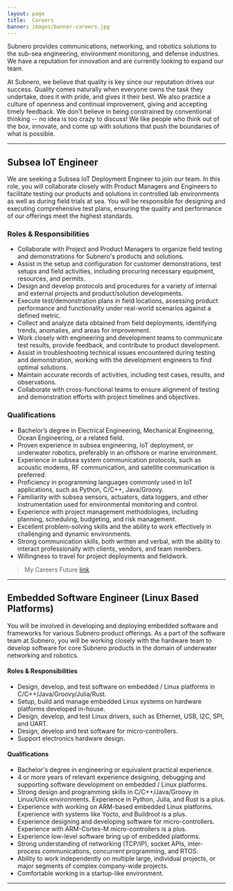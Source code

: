 ```yaml
---
layout: page
title:  Careers
banner: images/banner-careers.jpg
---
```


Subnero provides communications, networking, and robotics solutions to the sub-sea engineering, environment monitoring, and defense industries. We have a reputation for innovation and are currently looking to expand our team.

At Subnero, we believe that quality is key since our reputation drives our success. Quality comes naturally when everyone owns the task they undertake, does it with pride, and gives it their best. We also practice a culture of openness and continual improvement, giving and accepting timely feedback. We don't believe in being constrained by conventional thinking -- no idea is too crazy to discuss! We like people who think out of the box, innovate, and come up with solutions that push the boundaries of what is possible.

---
## Subsea IoT Engineer
We are seeking a Subsea IoT Deployment Engineer to join our team. In this role, you will collaborate closely with Product Managers and Engineers to facilitate testing our products and solutions in controlled lab environments as well as during field trials at sea. You will be responsible for designing and executing comprehensive test plans, ensuring the quality and performance of our offerings meet the highest standards.


### Roles & Responsibilities
- Collaborate with Project and Product Managers to organize field testing and demonstrations for Subnero's products and solutions.
- Assist in the setup and configuration for customer demonstrations, test setups and field activities, including procuring necessary equipment, resources, and permits.
- Design and develop protocols and procedures for a variety of internal and external projects and product/solution developments.
- Execute test/demonstration plans in field locations, assessing product performance and functionality under real-world scenarios against a defined metric.
- Collect and analyze data obtained from field deployments, identifying trends, anomalies, and areas for improvement.
- Work closely with engineering and development teams to communicate test results, provide feedback, and contribute to product development.
- Assist in troubleshooting technical issues encountered during testing and demonstration, working with the development engineers to find optimal solutions.
- Maintain accurate records of activities, including test cases, results, and observations.
- Collaborate with cross-functional teams to ensure alignment of testing and demonstration efforts with project timelines and objectives.


### Qualifications
- Bachelor’s degree in Electrical Engineering, Mechanical Engineering, Ocean Engineering, or a related field.
- Proven experience in subsea engineering, IoT deployment, or underwater robotics, preferably in an offshore or marine environment.
- Experience in subsea system communication protocols, such as acoustic modems, RF communication, and satellite communication is preferred.
- Proficiency in programming languages commonly used in IoT applications, such as Python, C/C++, Java/Groovy.
- Familiarity with subsea sensors, actuators, data loggers, and other instrumentation used for environmental monitoring and control.
- Experience with project management methodologies, including planning, scheduling, budgeting, and risk management.
- Excellent problem-solving skills and the ability to work effectively in challenging and dynamic environments.
- Strong communication skills, both written and verbal, with the ability to interact professionally with clients, vendors, and team members.
- Willingness to travel for project deployments and fieldwork.


> My Careers Future [link](https://www.mycareersfuture.gov.sg/job/076c10db3ddd115c6da09c6ec9e45512)

---

## Embedded Software Engineer (Linux Based Platforms)
You will be involved in developing and deploying embedded software and frameworks for various Subnero product offerings. As a part of the software team at Subnero, you will be working closely with the hardware team to develop software for core Subnero products in the domain of underwater networking and robotics.

#### Roles & Responsibilities
- Design, develop, and test software on embedded / Linux platforms in C/C++/Java/Groovy/Julia/Rust.
- Setup, build and manage embedded Linux systems on hardware platforms developed in-house.
- Design, develop, and test Linux drivers, such as Ethernet, USB, I2C, SPI, and UART.
- Design, develop and test software for micro-controllers.
- Support electronics hardware design.

#### Qualifications
- Bachelor's degree in engineering or equivalent practical experience.
- 4 or more years of relevant experience designing, debugging and supporting software development on embedded / Linux platforms.
- Strong design and programming skills in C/C++/Java/Groovy in Linux/Unix environments. Experience in Python, Julia, and Rust is a plus.
- Experience with working on ARM-based embedded Linux platforms. Experience with systems like Yocto, and Buildroot is a plus.
- Experience designing and developing software for micro-controllers. Experience with ARM-Cortex-M micro-controllers is a plus.
- Experience low-level software bring up of embedded platforms.
- Strong understanding of networking (TCP/IP), socket APIs, inter-process communications, concurrent programming, and RTOS.
- Ability to work independently on multiple large, individual projects, or major segments of complex company-wide projects.
- Comfortable working in a startup-like environment.

---
